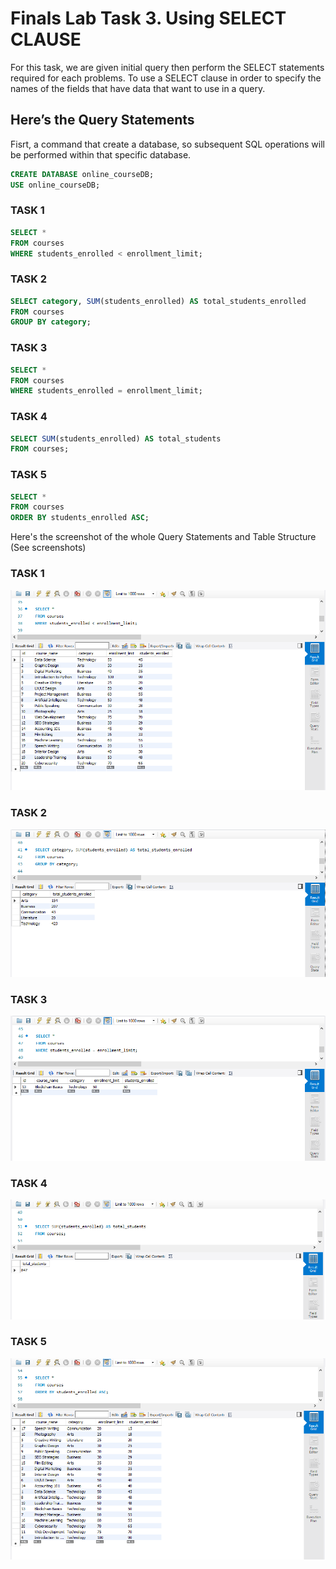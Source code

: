 # Finals Lab Task 3. Using SELECT CLAUSE
For this task, we are given initial query then perform the SELECT statements required for each problems. To use a SELECT clause in order to specify the names of the fields that have data that want to use in a query. 

## Here’s the Query Statements

Fisrt, a command that create a database, so subsequent SQL operations will be performed within that specific database.
```sql
CREATE DATABASE online_courseDB;
USE online_courseDB;
```

### TASK 1
```sql
SELECT * 
FROM courses 
WHERE students_enrolled < enrollment_limit;
```
### TASK 2
```sql
SELECT category, SUM(students_enrolled) AS total_students_enrolled
FROM courses
GROUP BY category;
```

### TASK 3
```sql
SELECT * 
FROM courses 
WHERE students_enrolled = enrollment_limit;
```

### TASK 4
```sql
SELECT SUM(students_enrolled) AS total_students
FROM courses;
```

### TASK 5
```sql
SELECT * 
FROM courses 
ORDER BY students_enrolled ASC;
```

Here's the screenshot of the whole Query Statements and Table Structure (See screenshots)

### TASK 1

![Sample Output](images/LAB3TASK1.1.PNG)

### TASK 2

![Sample Output](images/LAB3TASK2.1.PNG)

### TASK 3

![Sample Output](images/LAB3TASK3.1.PNG)

### TASK 4

![Sample Output](images/LAB3TASK4.1.PNG)

### TASK 5

![Sample Output](images/LAB3TASK5.1.PNG)


